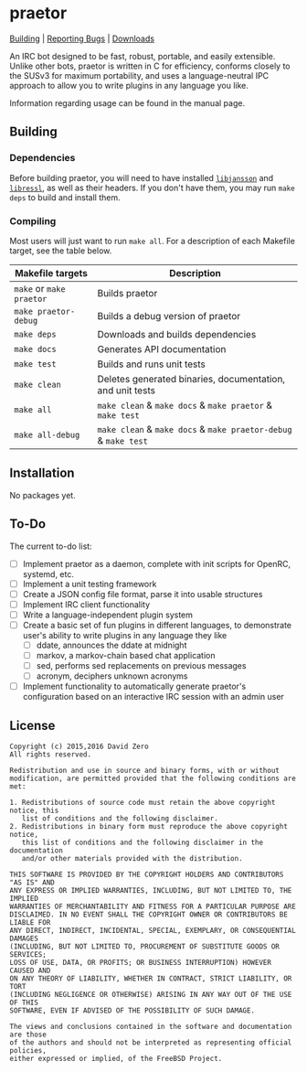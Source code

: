 # praetor

[Building](https://github.com/Zer0-One/praetor#Building)
| [Reporting Bugs](https://github.com/Zer0-One/praetor/wiki/Writing-Useful-Bug-Reports)
| [Downloads](https://whereisjenkins.wtf)

An IRC bot designed to be fast, robust, portable, and easily extensible. Unlike
other bots, praetor is written in C for efficiency, conforms closely to the
SUSv3 for maximum portability, and uses a language-neutral IPC approach to
allow you to write plugins in any language you like.

Information regarding usage can be found in the manual page.

## Building

### Dependencies

Before building praetor, you will need to have installed
[`libjansson`](https://github.com/akheron/jansson) and
[`libressl`](https://github.com/libressl-portable/portable), as well as their
headers. If you don't have them, you may run `make deps` to build and install
them.

### Compiling

Most users will just want to run `make all`. For a description of each Makefile
target, see the table below.

Makefile targets         | Description
------------------------ | ---------------------------------------------------------
`make` or `make praetor` | Builds praetor
`make praetor-debug`     | Builds a debug version of praetor
`make deps`              | Downloads and builds dependencies
`make docs`              | Generates API documentation
`make test`              | Builds and runs unit tests
`make clean`             | Deletes generated binaries, documentation, and unit tests
`make all`               | `make clean` & `make docs` & `make praetor` & `make test`
`make all-debug`         | `make clean` & `make docs` & `make praetor-debug` & `make test`

## Installation

No packages yet.

## To-Do

The current to-do list:

- [ ] Implement praetor as a daemon, complete with init scripts for OpenRC, systemd, etc.
- [ ] Implement a unit testing framework
- [ ] Create a JSON config file format, parse it into usable structures
- [ ] Implement IRC client functionality
- [ ] Write a language-independent plugin system
- [ ] Create a basic set of fun plugins in different languages, to demonstrate
  user's ability to write plugins in any language they like
    - [ ] ddate, announces the ddate at midnight
    - [ ] markov, a markov-chain based chat application
    - [ ] sed, performs sed replacements on previous messages
    - [ ] acronym, deciphers unknown acronyms
- [ ] Implement functionality to automatically generate praetor's configuration
  based on an interactive IRC session with an admin user

## License

    Copyright (c) 2015,2016 David Zero
    All rights reserved.

    Redistribution and use in source and binary forms, with or without
    modification, are permitted provided that the following conditions are met:

    1. Redistributions of source code must retain the above copyright notice, this
       list of conditions and the following disclaimer.
    2. Redistributions in binary form must reproduce the above copyright notice,
       this list of conditions and the following disclaimer in the documentation
       and/or other materials provided with the distribution.

    THIS SOFTWARE IS PROVIDED BY THE COPYRIGHT HOLDERS AND CONTRIBUTORS "AS IS" AND
    ANY EXPRESS OR IMPLIED WARRANTIES, INCLUDING, BUT NOT LIMITED TO, THE IMPLIED
    WARRANTIES OF MERCHANTABILITY AND FITNESS FOR A PARTICULAR PURPOSE ARE
    DISCLAIMED. IN NO EVENT SHALL THE COPYRIGHT OWNER OR CONTRIBUTORS BE LIABLE FOR
    ANY DIRECT, INDIRECT, INCIDENTAL, SPECIAL, EXEMPLARY, OR CONSEQUENTIAL DAMAGES
    (INCLUDING, BUT NOT LIMITED TO, PROCUREMENT OF SUBSTITUTE GOODS OR SERVICES;
    LOSS OF USE, DATA, OR PROFITS; OR BUSINESS INTERRUPTION) HOWEVER CAUSED AND
    ON ANY THEORY OF LIABILITY, WHETHER IN CONTRACT, STRICT LIABILITY, OR TORT
    (INCLUDING NEGLIGENCE OR OTHERWISE) ARISING IN ANY WAY OUT OF THE USE OF THIS
    SOFTWARE, EVEN IF ADVISED OF THE POSSIBILITY OF SUCH DAMAGE.
    
    The views and conclusions contained in the software and documentation are those
    of the authors and should not be interpreted as representing official policies,
    either expressed or implied, of the FreeBSD Project.
